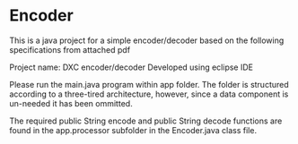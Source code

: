 # Encoder

This is a java project for a simple encoder/decoder based on the following specifications from attached pdf

Project name: DXC encoder/decoder
Developed using eclipse IDE

Please run the main.java program within app folder. The folder is structured according to a three-tired architecture, however, since a data component is un-needed it has been ommitted.

The required public String encode and public String decode functions are found in the app.processor subfolder in the Encoder.java class file.


